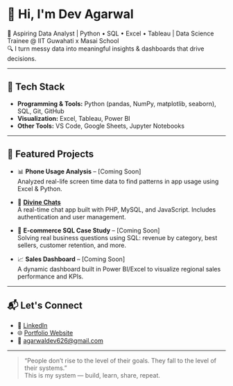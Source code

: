 # 👋 Hi, I'm Dev Agarwal

🎯 Aspiring Data Analyst | Python • SQL • Excel • Tableau | Data Science Trainee @ IIT Guwahati x Masai School  
🔍 I turn messy data into meaningful insights & dashboards that drive decisions.

---

## 🔧 Tech Stack
- **Programming & Tools:** Python (pandas, NumPy, matplotlib, seaborn), SQL, Git, GitHub
- **Visualization:** Excel, Tableau, Power BI
- **Other Tools:** VS Code, Google Sheets, Jupyter Notebooks

---

## 📁 Featured Projects

- 📊 **Phone Usage Analysis** – [Coming Soon]  
  Analyzed real-life screen time data to find patterns in app usage using Excel & Python.

- 💬 [**Divine Chats**](https://github.com/devagarwal2503/Divine-Chats)  
  A real-time chat app built with PHP, MySQL, and JavaScript. Includes authentication and user management.

- 🛒 **E-commerce SQL Case Study** – [Coming Soon]  
  Solving real business questions using SQL: revenue by category, best sellers, customer retention, and more.

- 📈 **Sales Dashboard** – [Coming Soon]  
  A dynamic dashboard built in Power BI/Excel to visualize regional sales performance and KPIs.

---

## 📬 Let's Connect
- 🔗 [LinkedIn](https://linkedin.com/in/devagarwal2503/)
- 🌐 [Portfolio Website](https://devagarwal2503.github.io/)
- 📧 agarwaldev626@gmail.com

---

> “People don’t rise to the level of their goals. They fall to the level of their systems.”  
This is my system — build, learn, share, repeat.
